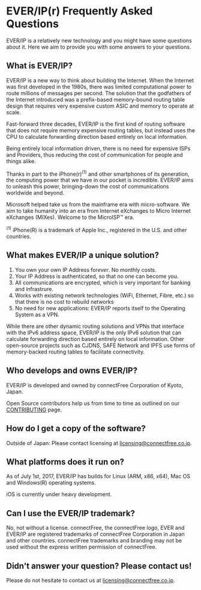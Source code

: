# EVER/IP(r) Frequently Asked Questions

EVER/IP is a relatively new technology and you might have some questions about it.
Here we aim to provide you with some answers to your questions.

## What is EVER/IP?

EVER/IP is a new way to think about building the Internet. When the Internet was first developed in the 1980s, there was limited computational power to route millions of messages per second. The solution that the godfathers of the Internet introduced was a prefix-based memory-bound routing table design that requires very expensive custom ASIC and memory to operate at scale.

Fast-forward three decades, EVER/IP is the first kind of routing software that does not require memory expensive routing tables, but instead uses the CPU to calculate forwarding direction based entirely on local information.

Being entirely local information driven, there is no need for expensive ISPs and Providers, thus reducing the cost of communication for people and things alike.

Thanks in part to the iPhone(r)<sup>(1)</sup> and other smartphones of its generation, the computing power that we have in our pocket is incredible. EVER/IP aims to unleash this power, bringing-down the cost of communications worldwide and beyond. 

Microsoft helped take us from the mainframe era with micro-software. We aim to take humanity into an era from Internet eXchanges to Micro Internet eXchanges (MIXes). Welcome to the MicroISP™ era.

<sup>(1)</sup> iPhone(R) is a trademark of Apple Inc., registered in the U.S. and other countries.

## What makes EVER/IP a unique solution?

1) You own your own IP Address for*ever*. No monthly costs.
2) Your IP Address is authenticated, so that no one can become you.
3) All communications are encrypted, which is very important for banking and infrastrure.
4) Works with existing network technologies (WiFi, Ethernet, Fibre, etc.) so that there is no cost to rebuild networks
5) No need for new applications: EVER/IP reports itself to the Operating System as a VPN.

While there are other dynamic routing solutions and VPNs that interface with the IPv6 address space, EVER/IP is the only IPv6 solution that can calculate forwarding direction based entirely on local information. Other open-source projects such as CJDNS, SAFE Network and IPFS use forms of memory-backed routing tables to facilitate connectivity.

## Who develops and owns EVER/IP?
EVER/IP is developed and owned by connectFree Corporation of Kyoto, Japan.

Open Source contributors help us from time to time as outlined on our [CONTRIBUTING](/CONTRIBUTING.md) page.

## How do I get a copy of the software?
Outside of Japan: Please contact licensing at <licensing@connectfree.co.jp>.

## What platforms does it run on?

As of July 1st, 2017, EVER/IP has builds for Linux (ARM, x86, x64), Mac OS and Windows(R) operating systems.

iOS is currently under heavy development.

## Can I use the EVER/IP trademark?
No, not without a license. connectFree, the connectFree logo, EVER and EVER/IP are registered trademarks of connectFree Corporation in Japan and other countries. connectFree trademarks and branding may not be used without the express written permission of connectFree.

## Didn't answer your question? Please contact us!
Please do not hesitate to contact us at <licensing@connectfree.co.jp>.


